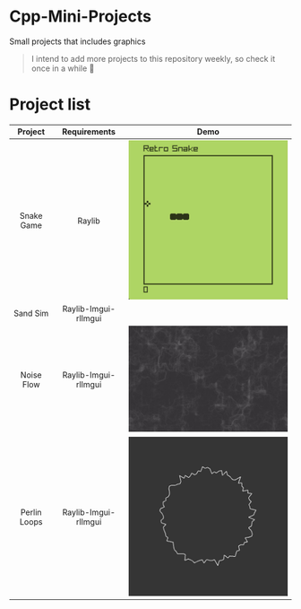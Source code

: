 # Cpp-Mini-Projects

Small projects that includes graphics



> I intend to add more projects to this repository weekly, so check it once in a while :yellow_heart:



# Project list

| Project      | Requirements         | Demo                                                                           |
|:------------:|:--------------------:| ------------------------------------------------------------------------------ |
| Snake Game   | Raylib               | <img title="" src="Demos/SnakeGame.gif" alt="Snake" data-align="center">       |
| Sand Sim     | Raylib-Imgui-rlImgui | <img src="Demos/SandSimDemo.gif" title="" alt="" data-align="center">          |
| Noise Flow   | Raylib-Imgui-rlImgui | <img src="Demos/NoiseFlowDemo.gif" title="" alt="Noise" data-align="center">   |
| Perlin Loops | Raylib-Imgui-rlImgui | <img src="Demos/PerlinloopsDemo.gif" title="" alt="Loops" data-align="center"> |
